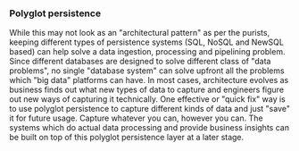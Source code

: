 ### Polyglot persistence

While this may not look as an "architectural pattern" as per the purists, keeping different types of persistence systems (SQL, NoSQL and NewSQL based) can help solve a data ingestion, processing and pipelining problem. Since different databases are designed to solve different class of "data problems", no single "database system" can solve upfront all the problems which "big data" platforms can have. In most cases, architecture evolves as business finds out what new types of data to capture and engineers figure out new ways of capturing it technically. One effective or "quick fix" way is to use polyglot persistence to capture different kinds of data and just "save" it for future usage. Capture whatever you can, however you can. The systems which do actual data processing and provide business insights can be built on top of this polyglot persistence layer at a later stage.